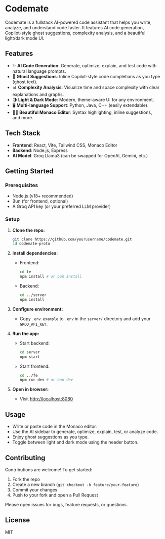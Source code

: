 # Codemate

Codemate is a fullstack AI-powered code assistant that helps you write, analyze, and understand code faster. It features AI code generation, Copilot-style ghost suggestions, complexity analysis, and a beautiful light/dark mode UI.

## Features

- ✨ **AI Code Generation**: Generate, optimize, explain, and test code with natural language prompts.
- 👻 **Ghost Suggestions**: Inline Copilot-style code completions as you type (ghost text).
- 📊 **Complexity Analysis**: Visualize time and space complexity with clear explanations and graphs.
- 🌗 **Light & Dark Mode**: Modern, theme-aware UI for any environment.
- 🖥️ **Multi-language Support**: Python, Java, C++ (easily extendable).
- 🧑‍💻 **Beautiful Monaco Editor**: Syntax highlighting, inline suggestions, and more.

## Tech Stack

- **Frontend**: React, Vite, Tailwind CSS, Monaco Editor
- **Backend**: Node.js, Express
- **AI Model**: Groq Llama3 (can be swapped for OpenAI, Gemini, etc.)

## Getting Started

### Prerequisites
- Node.js (v18+ recommended)
- Bun (for frontend, optional)
- A Groq API key (or your preferred LLM provider)

### Setup

1. **Clone the repo:**
   ```bash
   git clone https://github.com/yourusername/codemate.git
   cd codemate-proto
   ```
2. **Install dependencies:**
   - Frontend:
     ```bash
     cd fe
     npm install # or bun install
     ```
   - Backend:
     ```bash
     cd ../server
     npm install
     ```
3. **Configure environment:**
   - Copy `.env.example` to `.env` in the `server/` directory and add your `GROQ_API_KEY`.

4. **Run the app:**
   - Start backend:
     ```bash
     cd server
     npm start
     ```
   - Start frontend:
     ```bash
     cd ../fe
     npm run dev # or bun dev
     ```

5. **Open in browser:**
   - Visit [http://localhost:8080](http://localhost:8080)

## Usage
- Write or paste code in the Monaco editor.
- Use the AI sidebar to generate, optimize, explain, test, or analyze code.
- Enjoy ghost suggestions as you type.
- Toggle between light and dark mode using the header button.

## Contributing

Contributions are welcome! To get started:
1. Fork the repo
2. Create a new branch (`git checkout -b feature/your-feature`)
3. Commit your changes
4. Push to your fork and open a Pull Request

Please open issues for bugs, feature requests, or questions.

## License

MIT 
